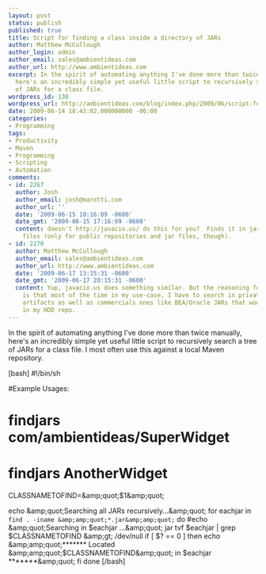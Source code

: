 ```yaml
---
layout: post
status: publish
published: true
title: Script for finding a class inside a directory of JARs
author: Matthew McCullough
author_login: admin
author_email: sales@ambientideas.com
author_url: http://www.ambientideas.com
excerpt: In the spirit of automating anything I've done more than twice manually,
  here's an incredibly simple yet useful little script to recursively search a tree
  of JARs for a class file.
wordpress_id: 130
wordpress_url: http://ambientideas.com/blog/index.php/2009/06/script-for-finding-a-class-inside-a-directory-of-jars/
date: 2009-06-14 18:43:02.000000000 -06:00
categories:
- Programming
tags:
- Productivity
- Maven
- Programming
- Scripting
- Automation
comments:
- id: 2267
  author: Josh
  author_email: josh@marotti.com
  author_url: ''
  date: '2009-06-15 10:16:09 -0600'
  date_gmt: '2009-06-15 17:16:09 -0600'
  content: doesn't http://javacio.us/ do this for you?  Finds it in jars and in pom
    files (only for public repositories and jar files, though).
- id: 2270
  author: Matthew McCullough
  author_email: sales@ambientideas.com
  author_url: http://www.ambientideas.com
  date: '2009-06-17 13:15:31 -0600'
  date_gmt: '2009-06-17 20:15:31 -0600'
  content: Yup, javacio.us does something similar. But the reasoning for my script
    is that most of the time in my use-case, I have to search in private (company-internal)
    artifacts as well as commercials ones like BEA/Oracle JARs that would only exist
    in my HDD repo.
---
```

<p>In the spirit of automating anything I've done more than twice manually, here's an incredibly simple yet useful little script to recursively search a tree of JARs for a class file.  I most often use this against a local Maven repository.</p>

<p>
[bash]
#!/bin/sh
 
#Example Usages:
# findjars com/ambientideas/SuperWidget
# findjars AnotherWidget

CLASSNAMETOFIND=&amp;amp;quot;$1&amp;amp;quot;
 
echo &amp;amp;quot;Searching all JARs recursively...&amp;amp;quot;
for eachjar in `find . -iname &amp;amp;quot;*.jar&amp;amp;quot;`
do
  #echo &amp;amp;quot;Searching in $eachjar ...&amp;amp;quot;
  jar tvf $eachjar | grep $CLASSNAMETOFIND &amp;amp;gt; /dev/null
  if [ $? == 0 ]
  then
    echo &amp;amp;quot;******* Located &amp;amp;quot;$CLASSNAMETOFIND&amp;amp;quot; in $eachjar *******&amp;amp;quot;
  fi
done
[/bash]
</p>
